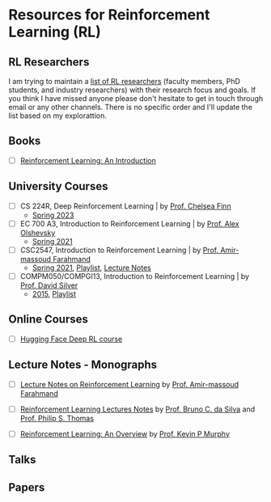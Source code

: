 # Resources for Reinforcement Learning (RL)

## RL Researchers
I am trying to maintain a [list of RL researchers](https://docs.google.com/spreadsheets/d/1vyiKcpKuroBg0tht0g-CsyENLb09TXTscXBOQOwqxoI/edit?usp=sharing) (faculty members, PhD students, and industry researchers) with their research focus and goals. If you think I have missed anyone please don't hesitate to get in touch through email or any other channels. There is no specific order and I'll update the list based on my explorattion.


## Books
- [ ] [Reinforcement Learning: An Introduction](http://incompleteideas.net/book/the-book.html)

## University Courses
- [ ] CS 224R, Deep Reinforcement Learning | by [Prof. Chelsea Finn](https://ai.stanford.edu/~cbfinn/)
    - [Spring 2023](https://cs224r.stanford.edu/)
- [ ] EC 700 A3, Introduction to Reinforcement Learning |  by [Prof. Alex Olshevsky](https://sites.bu.edu/aolshevsky/) 
    - [Spring 2021](https://sites.bu.edu/aolshevsky/foundations-of-reinforcement-learning/)
- [ ] CSC2547, Introduction to Reinforcement Learning | by [Prof. Amir-massoud Farahmand](https://academic.sologen.net/)
    - [Spring 2021](https://amfarahmand.github.io/IntroRL/), [Playlist](https://www.youtube.com/playlist?list=PLCveiXxL2xNbiDq51a8iJwPRq2aO0ykrq), [Lecture Notes](https://amfarahmand.github.io/IntroRL/lectures/LNRL.pdf)
- [ ] COMPM050/COMPGI13, Introduction to Reinforcement Learning | by [Prof. David Silver](https://www.davidsilver.uk/)
    - [2015](https://www.davidsilver.uk/teaching/), [Playlist](https://www.youtube.com/playlist?list=PLqYmG7hTraZDM-OYHWgPebj2MfCFzFObQ)


## Online Courses
- [ ] [Hugging Face Deep RL course](https://huggingface.co/deep-rl-course/unit0/introduction)

## Lecture Notes - Monographs
- [ ] [Lecture Notes on Reinforcement Learning](https://amfarahmand.github.io/IntroRL/lectures/LNRL.pdf) by [Prof. Amir-massoud Farahmand](https://academic.sologen.net/)
- [ ] [Reinforcement Learning Lectures Notes](https://people.cs.umass.edu/~bsilva/courses/CMPSCI_687/Fall2022/Lecture_Notes_v1.0_687_F22.pdf) by [Prof. Bruno C. da Silva](https://people.cs.umass.edu/~bsilva/) and [Prof. Philip S. Thomas](https://people.cs.umass.edu/~pthomas/)
- [ ] [Reinforcement Learning: An Overview](https://arxiv.org/abs/2412.05265) by [Prof. Kevin P Murphy](https://www.cs.ubc.ca/~murphyk/)


## Talks


## Papers
 
